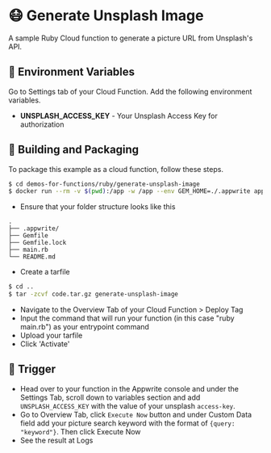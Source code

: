 # 😷 Generate Unsplash Image

A sample Ruby Cloud function to generate a picture URL from Unsplash's API.

## 📝 Environment Variables

Go to Settings tab of your Cloud Function. Add the following environment variables.

- **UNSPLASH_ACCESS_KEY** - Your Unsplash Access Key for authorization

## 🚀 Building and Packaging

To package this example as a cloud function, follow these steps.

```bash
$ cd demos-for-functions/ruby/generate-unsplash-image
$ docker run --rm -v $(pwd):/app -w /app --env GEM_HOME=./.appwrite appwrite/env-ruby-3.0:1.0.0 bundle install
```

- Ensure that your folder structure looks like this

```
.
├── .appwrite/
├── Gemfile
├── Gemfile.lock
├── main.rb
└── README.md
```

- Create a tarfile

```bash
$ cd ..
$ tar -zcvf code.tar.gz generate-unsplash-image
```

- Navigate to the Overview Tab of your Cloud Function > Deploy Tag
- Input the command that will run your function (in this case "ruby main.rb") as your entrypoint command
- Upload your tarfile
- Click 'Activate'

## 🎯 Trigger

- Head over to your function in the Appwrite console and under the Settings Tab, scroll down to variables section and add `UNSPLASH_ACCESS_KEY` with the value of your unsplash `access-key`.
- Go to Overview Tab, click `Execute Now` button and under Custom Data field add your picture search keyword with the format of `{query: "keyword"}`. Then click Execute Now
- See the result at Logs
